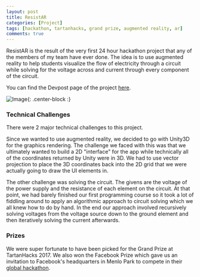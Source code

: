 ```yaml
---
layout: post
title: ResistAR
categories: [Project]
tags: [hackathon, tartanhacks, grand prize, augmented reality, ar]
comments: true
---
```


ResistAR is the result of the very first 24 hour hackathon project that any of the members of my team have ever done. The idea is to use augmented reality to help students visualize the flow of electricity through a circuit while solving for the voltage across and current through every component of the circuit.

You can find the Devpost page of the project [here](https://devpost.com/software/resistar).

![Image](../../assets/posts/resistar/resistar.jpg){: .center-block :}

### Technical Challenges
There were 2 major technical challenges to this project.

Since we wanted to use augmented reality, we decided to go with Unity3D for the graphics rendering. The challenge we faced with this was that we ultimately wanted to build a 2D "interface" for the app while technically all of the coordinates returned by Unity were in 3D. We had to use vector projection to place the 3D coordinates back into the 2D grid that we were actually going to draw the UI elements in.

The other challenge was solving the circuit. The givens are the voltage of the power supply and the resistance of each element on the circuit. At that point, we had barely finished our first programming course so it took a lot of fiddling around to apply an algorithmic approach to circuit solving which we all knew how to do by hand. In the end our approach involved recursively solving voltages from the voltage source down to the ground element and then iteratively solving the current afterwards.

### Prizes
We were super fortunate to have been picked for the Grand Prize at TartanHacks 2017. We also won the Facebook Prize which gave us an invitation to Facebook's headquarters in Menlo Park to compete in their [global hackathon](../fbd).